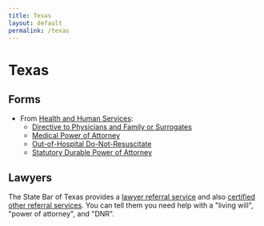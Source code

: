 ```yaml
---
title: Texas
layout: default
permalink: /texas
---
```


# Texas

## Forms

- From [Health and Human Services](https://hhs.texas.gov/laws-regulations/forms/advance-directives):
  - [Directive to Physicians and Family or Surrogates](https://hhs.texas.gov/sites/default/files/documents/laws-regulations/forms/LivingWill/LivingWill.pdf)
  - [Medical Power of Attorney](https://hhs.texas.gov/sites/default/files/documents/laws-regulations/forms/MPOA/MPOA.pdf)
  - [Out-of-Hospital Do-Not-Resuscitate](http://www.dshs.state.tx.us/emstraumasystems/dnr/pdf/DNR_form.pdf)
  - [Statutory Durable Power of Attorney](https://hhs.texas.gov/sites/default/files/documents/laws-regulations/forms/SDPOA/SDPOA.docx)

## Lawyers

The State Bar of Texas provides a [lawyer referral service](https://www.texasbar.com/AM/Template.cfm?Section=Lawyer_Referral_Service_LRIS_) and also [certified other referral services](https://www.texasbar.com/Content/NavigationMenu/ForThePublic/DoYouNeedaLawyer/CertifiedLawyerReferralServices1/default.htm).  You can tell them you need help with a "living will", "power of attorney", and "DNR".
